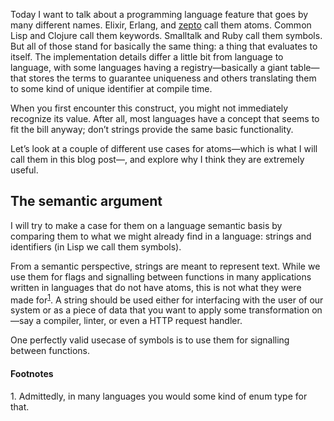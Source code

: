 Today I want to talk about a programming language feature that goes by many
different names. Elixir, Erlang, and [zepto](http://github.com/zepto-lang/zepto)
call them atoms. Common Lisp and Clojure call them keywords. Smalltalk and Ruby
call them symbols. But all of those stand for basically the same thing: a thing
that evaluates to itself. The implementation details differ a little bit from
language to language, with some languages having a registry—basically a giant
table—that stores the terms to guarantee uniqueness and others translating them
to some kind of unique identifier at compile time.

When you first encounter this construct, you might not immediately recognize its
value. After all, most languages have a concept that seems to fit the bill
anyway; don’t strings provide the same basic functionality.

Let’s look at a couple of different use cases for atoms—which is what I will call
them in this blog post—, and explore why I think they are extremely useful.

## The semantic argument

I will try to make a case for them on a language semantic basis by comparing them
to what we might already find in a language: strings and identifiers (in Lisp we
call them symbols).

From a semantic perspective, strings are meant to represent text. While we use
them for flags and signalling between functions in many applications written in
languages that do not have atoms, this is not what they were made for<sup><a href="#1">1</a></sup>.
A string should be used either for interfacing with the user of our system or as
a piece of data that you want to apply some transformation on—say a compiler,
linter, or even a HTTP request handler.

One perfectly valid usecase of symbols is to use them for signalling between
functions.

#### Footnotes

<span id="1">1.</span> Admittedly, in many languages you would some kind of enum
                       type for that.
